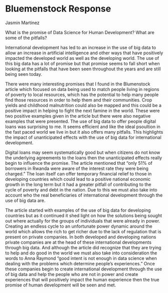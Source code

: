 # Bluemenstock Response 
Jasmin Martinez 

What is the promise of Data Science for Human Development? What are some of the pitfalls? 

International development has led to an increase in the use of big data to allow an increase in artificial intelligence and other ways that have positively impacted the developed world as well as the developing world. The use of this big data has a lot of promise but that promise seems to fall short when looking at the pitfalls that have been seen throughout the years and are still being seen today.  

There were many interesting promises that I found in the Blumenstock article which focused on data being used to match people living in regions of poverty to local resources, which has the potential to help many people find those resources in order to help them and their communities. Crop yields and childhood malnutrition could also be mapped and this could be a positive impact in helping to fight the next famine in the world. These were two positive examples given in the article but there were also negative examples that were presented. The use of big data to offer people digital loans was surprising to me. It seems efficient and like the ideal psoultion in the fast paced world we live in but it also offers many pitfalls. This highlights the impact of unanticipated effects with the use of big data for international development. 

Digital loans may seem systematically good but when citizens do not know the underlying agreements to the loans then the unanticipated effects really begin to influence the promise. The article mentioned that “only 51% of borrowers in Rwanda were aware of the interest rate they were being charged.” The loan itself can offer temporary financial relief to those in developing countries which could lead to a positive national economic growth in the long term but it had a greater pitfall of contributing to the cycle of poverty and debt in the nation. Due to this we must also take into account who the real beneficiaries of international development through the use of big data are. 

The article started with examples of the use of big data for developing countries but as it continued it shed light on how the solutions being sought out where actually for the groups of individuals that were already in power. Creating an endless cycle to an unfortunate power dynamic around the world which allows the rich to get richer due to the lack of regulation that is present on private companies.  In both developed and developing nations private companies are at the head of these international developments through big data. And although the article did recognize that they are trying to help and do good in the world we must also take into consideration the words to Anna Raymond “good intent is not enough in data science when dealing with the problems which determine people’s experiences.” Once these companies begin to create international development through the use of  big data and help the people who are not in power and create experiences that will positively impact the human experience then the true promise of human development will be seen and met. 
